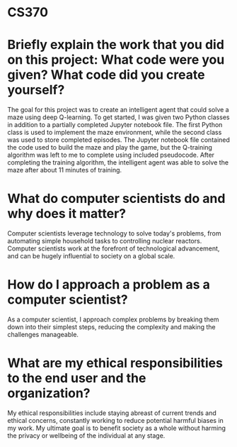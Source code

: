 # CS370
# Briefly explain the work that you did on this project: What code were you given? What code did you create yourself?
The goal for this project was to create an intelligent agent that could solve a maze using deep Q-learning. To get started, I was given two Python classes in addition to a partially completed Jupyter notebook file. The first Python class is used to implement the maze environment, while the second class was used to store completed episodes. The Jupyter notebook file contained the code used to build the maze and play the game, but the Q-training algorithm was left to me to complete using included pseudocode. After completing the training algorithm, the intelligent agent was able to solve the maze after about 11 minutes of training.
# What do computer scientists do and why does it matter?
Computer scientists leverage technology to solve today's problems, from automating simple household tasks to controlling nuclear reactors. Computer scientists work at the forefront of technological advancement, and can be hugely influential to society on a global scale.
# How do I approach a problem as a computer scientist?
As a computer scientist, I approach complex problems by breaking them down into their simplest steps, reducing the complexity and making the challenges manageable.  
# What are my ethical responsibilities to the end user and the organization?
My ethical responsibilities include staying abreast of current trends and ethical concerns, constantly working to reduce potential harmful biases in my work. My ultimate goal is to benefit society as a whole without harming the privacy or wellbeing of the individual at any stage.

